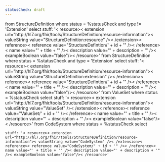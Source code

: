 ```yaml
---
statusCheck: draft
---
```

<fql  output="inline" delimiter="">
from
	StructureDefinition
where status = %statusCheck and type != 'Extension'
select
	stuff: '< resource>< extension url="http://hl7.org/fhir/tools/StructureDefinition/resource-information">< valueString value="StructureDefinition:resource" />< /extension>< reference>< reference value="StructureDefintion/' + id + '" />< /reference>< name value="' + title + '" />< description value="' + description + '" />< exampleBoolean value="false"/>< /resource>'
</fql>

<fql  output="inline" delimiter="">
from
	StructureDefinition
where status =  %statusCheck and type = 'Extension'
select
	stuff: '< resource>< extension url="http://hl7.org/fhir/tools/StructureDefinition/resource-information">< valueString value="StructureDefinition:extension" />< /extension>< reference>< reference value="StructureDefintion/' + id + '" />< /reference>< name value="' + title + '" />< description value="' + description + '" />< exampleBoolean value="false"/>< /resource>'
</fql>

<fql  output="inline" delimiter="">
  from
	ValueSet
where status =  %statusCheck
select
	stuff: '< resource>< extension url="http://hl7.org/fhir/tools/StructureDefinition/resource-information">< valueString value="ValueSet" />< /extension>< reference>< reference value="ValueSet/' + id + '" />< /reference>< name value="' + title + '" />< description value="' + description + '" />< exampleBoolean value="false"/>< /resource>'
</fql>

<fql  output="inline" delimiter="">
from
	CodeSystem
where status =  %statusCheck
select
 
	stuff: '< resource>< extension url="http://hl7.org/fhir/tools/StructureDefinition/resource-information">< valueString value="CodeSystem" />< /extension>< reference>< reference value="CodeSystem/' + id + '" />< /reference>< name value="' + title + '" />< description value="' + description + '" />< exampleBoolean value="false"/>< /resource>'
</fql>